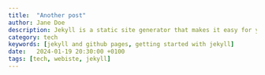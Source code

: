 ```yaml
---
title:  "Another post"
author: Jane Doe
description: Jekyll is a static site generator that makes it easy for you to create a website and blog. If you're interested in getting started with Jekyll, this in-depth guide is for you.
category: tech
keywords: [jekyll and github pages, getting started with jekyll]
date:   2024-01-19 20:30:00 +0100
tags: [tech, webiste, jekyll]
---
```


